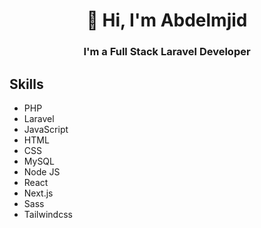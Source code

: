 <h1 align="center">👋 Hi, I'm Abdelmjid</h1>
<h3 align="center">I'm a Full Stack Laravel Developer</h3>

## Skills

- PHP
- Laravel
- JavaScript
- HTML
- CSS
- MySQL
- Node JS
- React
- Next.js
- Sass
- Tailwindcss
